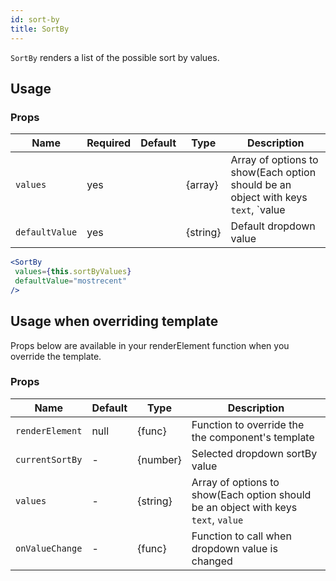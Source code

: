 ```yaml
---
id: sort-by
title: SortBy
---
```


`SortBy` renders a list of the possible sort by values.

## Usage

### Props

| Name                          | Required  | Default       | Type      | Description             |
| ------------------------------|-----------|---------------| ----------|-------------------------|
| ``values``                    | yes       |               | {array}   | Array of options to show(Each option should be an object with keys `text`, `value |
| ``defaultValue``              | yes       |               | {string}  | Default dropdown value |

```jsx
<SortBy
 values={this.sortByValues}
 defaultValue="mostrecent"
/>
```

## Usage when overriding template

Props below are available in your renderElement function when you override the template.

### Props

| Name              | Default       | Type      | Description             |
| ------------------|---------------| ----------|-------------------------|
| ``renderElement`` | null          | {func}    | Function to override the the component's template |
| ``currentSortBy`` | -             | {number}  | Selected dropdown sortBy value |
| ``values``        | -             | {string}  | Array of options to show(Each option should be an object with keys `text`, `value` |
| ``onValueChange`` | -             | {func}    | Function to call when dropdown value is changed |
